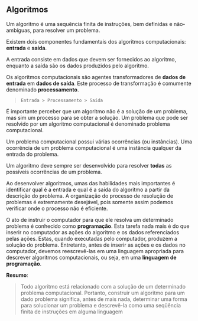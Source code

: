 ## Algoritmos

Um algoritmo é uma sequência finita de instruções, bem definidas e não-ambíguas, para resolver um problema.

Existem dois componentes fundamentais dos algoritmos computacionais: **entrada** e **saída**. 

A entrada consiste em dados que devem ser fornecidos ao algoritmo, enquanto a saída são os dados produzidos pelo algoritmo.

Os algoritmos computacionais são agentes transformadores de **dados de entrada** em **dados de saída**. Este processo de transformação é comumente denominado **processamento**.

> `Entrada > Processamento > Saída`

É importante perceber que um algoritmo não é a solução de um problema, mas sim um processo para se obter a solução. Um problema que pode ser resolvido por um algoritmo computacional é denominado problema computacional.

Um problema computacional possui várias ocorrências (ou instâncias). Uma ocorrência de um problema computacional é uma instância qualquer da entrada do problema.

Um algoritmo deve sempre ser desenvolvido para resolver **todas** as possíveis ocorrências de um problema.

Ao desenvolver algoritmos, umas das habilidades mais importantes é identificar qual é a entrada e qual é a saída do algoritmo a partir da descrição do problema. A organização do processo de resolução de problemas é extremamente desejável, pois somente assim podemos verificar onde o processo não é eficiente.

O ato de instruir o computador para que ele resolva um determinado problema é conhecido como **programação**. Esta tarefa nada mais é do que inserir no computador as ações do algoritmo e os dados referenciados pelas ações. Estas, quando executadas pelo computador, produzem a solução do problema. Entretanto, antes de inserir as ações e os dados no computador, devemos reescrevê-las em uma linguagem apropriada para descrever algoritmos computacionais, ou seja, em uma **linguagem de programação**.


**Resumo**:
> Todo algoritmo está relacionado com a solução de um determinado problema computacional. Portanto, construir um algoritmo para um dado problema significa, antes de mais nada, determinar uma forma para solucionar um problema e descrevê-la como uma seqüência finita de instruções em alguma linguagem